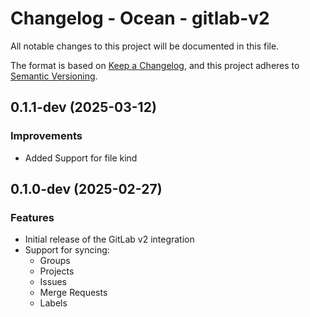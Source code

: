 # Changelog - Ocean - gitlab-v2

All notable changes to this project will be documented in this file.

The format is based on [Keep a Changelog](https://keepachangelog.com/en/1.0.0/),
and this project adheres to [Semantic Versioning](https://semver.org/spec/v2.0.0.html).

<!-- towncrier release notes start -->

## 0.1.1-dev (2025-03-12)

### Improvements

- Added Support for file kind


## 0.1.0-dev (2025-02-27)

### Features
- Initial release of the GitLab v2 integration
- Support for syncing:
  - Groups
  - Projects
  - Issues
  - Merge Requests 
  - Labels

